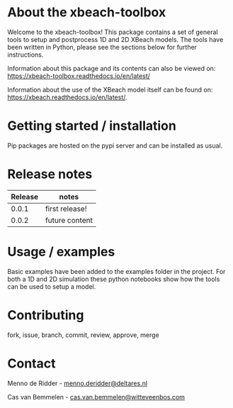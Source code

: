 # About the xbeach-toolbox
Welcome to the xbeach-toolbox! 
This package contains a set of general tools to setup and postprocess 1D and 2D XBeach models.
The tools have been written in Python, please see the sections below for further instructions.

Information about this package and its contents can also be viewed on: https://xbeach-toolbox.readthedocs.io/en/latest/

Information about the use of the XBeach model itself can be found on: https://xbeach.readthedocs.io/en/latest/.

# Getting started / installation
Pip packages are hosted on the pypi server and can be installed as usual. 

# Release notes
Release  | notes 
------------- | -------------
0.0.1  | first release!
0.0.2  | future content

# Usage / examples
Basic examples have been added to the examples folder in the project.
For both a 1D and 2D simulation these python notebooks show how the tools can be used to setup a model.

# Contributing
fork, issue, branch, commit, review, approve, merge

# Contact
Menno de Ridder - menno.deridder@deltares.nl

Cas van Bemmelen - cas.van.bemmelen@witteveenbos.com
